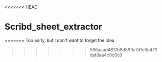 <<<<<<< HEAD
# Scribd_sheet_extractor
=======
Too early, but I don't want to forget the idea
>>>>>>> 986aaad4817b8d599a7d1e6a473daf8aa4c0c6c0
